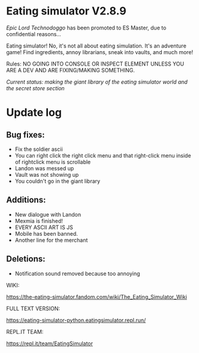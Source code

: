 # Eating simulator V2.8.9
_Epic Lord Technodoggo_ has been promoted to ES Master, due to confidential reasons...

Eating simulator! No, it's not all about eating simulation. It's an adventure game! Find ingredients, annoy librarians, sneak into vaults, and much more!

Rules: NO GOING INTO CONSOLE OR INSPECT ELEMENT UNLESS YOU ARE A DEV AND ARE FIXING/MAKING SOMETHING.

_Current status: making the giant library of the eating simulator world and the secret store section_

# Update log
## Bug fixes:
* Fix the soldier ascii
* You can right click the right click menu and that right-click menu inside of rightclick menu is scrollable
* Landon was messed up
* Vault was not showing up
* You couldn't go in the giant library
## Additions:
* New dialogue with Landon
* Mexmia is finished!
* EVERY ASCII ART IS JS
* Mobile has been banned.
* Another line for the merchant

## Deletions:
* Notification sound removed because too annoying


WIKI:

https://the-eating-simulator.fandom.com/wiki/The_Eating_Simulator_Wiki

FULL TEXT VERSION:

https://eating-simulator-python.eatingsimulator.repl.run/

REPL.IT TEAM:

https://repl.it/team/EatingSimulator

